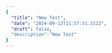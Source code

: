 ```yaml
---
{
  "title": "New Test",
  "date": "2024-09-12T11:57:51.212Z",
  "draft": false,
  "description":"New Test"
}
---
```

        